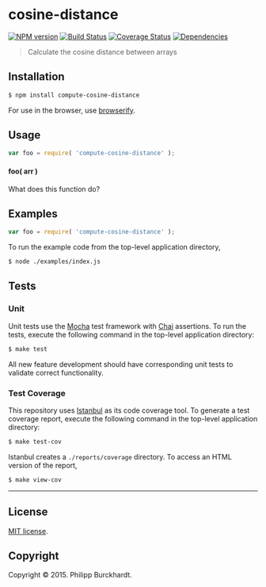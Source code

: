cosine-distance
===
[![NPM version][npm-image]][npm-url] [![Build Status][travis-image]][travis-url] [![Coverage Status][coveralls-image]][coveralls-url] [![Dependencies][dependencies-image]][dependencies-url]

> Calculate the cosine distance between arrays


## Installation

``` bash
$ npm install compute-cosine-distance
```

For use in the browser, use [browserify](https://github.com/substack/node-browserify).


## Usage

``` javascript
var foo = require( 'compute-cosine-distance' );
```

#### foo( arr )

What does this function do?


## Examples

``` javascript
var foo = require( 'compute-cosine-distance' );
```

To run the example code from the top-level application directory,

``` bash
$ node ./examples/index.js
```


## Tests

### Unit

Unit tests use the [Mocha](http://mochajs.org/) test framework with [Chai](http://chaijs.com) assertions. To run the tests, execute the following command in the top-level application directory:

``` bash
$ make test
```

All new feature development should have corresponding unit tests to validate correct functionality.


### Test Coverage

This repository uses [Istanbul](https://github.com/gotwarlost/istanbul) as its code coverage tool. To generate a test coverage report, execute the following command in the top-level application directory:

``` bash
$ make test-cov
```

Istanbul creates a `./reports/coverage` directory. To access an HTML version of the report,

``` bash
$ make view-cov
```


---
## License

[MIT license](http://opensource.org/licenses/MIT). 


## Copyright

Copyright &copy; 2015. Philipp Burckhardt.


[npm-image]: http://img.shields.io/npm/v/compute-cosine-distance.svg
[npm-url]: https://npmjs.org/package/compute-cosine-distance

[travis-image]: http://img.shields.io/travis/compute-io/cosine-distance/master.svg
[travis-url]: https://travis-ci.org/compute-io/cosine-distance

[coveralls-image]: https://img.shields.io/coveralls/compute-io/cosine-distance/master.svg
[coveralls-url]: https://coveralls.io/r/compute-io/cosine-distance?branch=master

[dependencies-image]: http://img.shields.io/david/compute-io/cosine-distance.svg
[dependencies-url]: https://david-dm.org/compute-io/cosine-distance

[dev-dependencies-image]: http://img.shields.io/david/dev/compute-io/cosine-distance.svg
[dev-dependencies-url]: https://david-dm.org/dev/compute-io/cosine-distance

[github-issues-image]: http://img.shields.io/github/issues/compute-io/cosine-distance.svg
[github-issues-url]: https://github.com/compute-io/cosine-distance/issues
